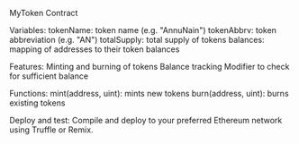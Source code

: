 MyToken Contract

Variables:
tokenName: token name (e.g. "AnnuNain")
tokenAbbrv: token abbreviation (e.g. "AN")
totalSupply: total supply of tokens
balances: mapping of addresses to their token balances

Features:
Minting and burning of tokens
Balance tracking
Modifier to check for sufficient balance

Functions:
mint(address, uint): mints new tokens
burn(address, uint): burns existing tokens

Deploy and test: Compile and deploy to your preferred Ethereum network using Truffle or Remix.


